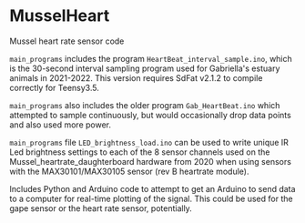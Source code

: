 # MusselHeart
Mussel heart rate sensor code

`main_programs` includes the program `HeartBeat_interval_sample.ino`, which is the 30-second interval sampling program used for Gabriella's estuary animals in 2021-2022. This version requires SdFat v2.1.2 to compile correctly for Teensy3.5. 

`main_programs` also includes the older program `Gab_HeartBeat.ino` which attempted to sample continuously, but would occasionally drop data points and also used more power. 

`main_programs` file `LED_brightness_load.ino` can be used to write unique IR Led brightness settings to each of the 8 sensor channels used on the Mussel_heartrate_daughterboard hardware from 2020 when using sensors with the MAX30101/MAX30105 sensor (rev B heartrate module). 


Includes Python and Arduino code to attempt to get an Arduino to send data to a computer for real-time plotting of the signal.
This could be used for the gape sensor or the heart rate sensor, potentially. 
